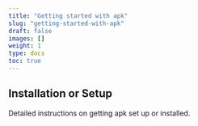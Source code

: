```yaml
---
title: "Getting started with apk"
slug: "getting-started-with-apk"
draft: false
images: []
weight: 1
type: docs
toc: true
---
```


## Installation or Setup
Detailed instructions on getting apk set up or installed.

